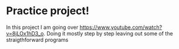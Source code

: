 # Practice project! 
In this project I am going over 
 https://www.youtube.com/watch?v=8jLOx1hD3_o. Doing it mostly step by step leaving out some of the straigthforward programs

